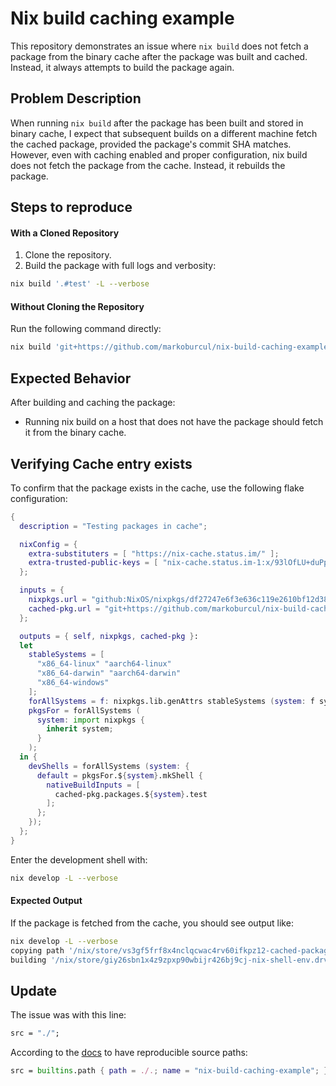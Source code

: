 # Nix build caching example

This repository demonstrates an issue where `nix build` does not fetch a package from the binary cache after the package was built and cached. Instead, it always attempts to build the package again.

## Problem Description

When running `nix build` after the package has been built and stored in binary cache, I expect that subsequent builds on a different machine fetch the cached package, provided the package's commit SHA matches.
However, even with caching enabled and proper configuration, nix build does not fetch the package from the cache. Instead, it rebuilds the package.

## Steps to reproduce

#### With a Cloned Repository
1. Clone the repository.
2. Build the package with full logs and verbosity:
```bash
nix build '.#test' -L --verbose
```

#### Without Cloning the Repository
Run the following command directly:
```bash
nix build 'git+https://github.com/markoburcul/nix-build-caching-example?rev=d35f6f19f7ce5b58c6a1f55e3ea16568933e5bc7#test' -L --debug
```

## Expected Behavior

After building and caching the package:
* Running nix build on a host that does not have the package should fetch it from the binary cache.


## Verifying Cache entry exists

To confirm that the package exists in the cache, use the following flake configuration:
```nix
{
  description = "Testing packages in cache";

  nixConfig = {
    extra-substituters = [ "https://nix-cache.status.im/" ];
    extra-trusted-public-keys = [ "nix-cache.status.im-1:x/93lOfLU+duPplwMSBR+OlY4+mo+dCN7n0mr4oPwgY=" ];
  };

  inputs = {
    nixpkgs.url = "github:NixOS/nixpkgs/df27247e6f3e636c119e2610bf12d38b5e98cc79";
    cached-pkg.url = "git+https://github.com/markoburcul/nix-build-caching-example?rev=d35f6f19f7ce5b58c6a1f55e3ea16568933e5bc7";
  };

  outputs = { self, nixpkgs, cached-pkg }: 
  let
    stableSystems = [
      "x86_64-linux" "aarch64-linux"
      "x86_64-darwin" "aarch64-darwin"
      "x86_64-windows"
    ];
    forAllSystems = f: nixpkgs.lib.genAttrs stableSystems (system: f system);
    pkgsFor = forAllSystems (
      system: import nixpkgs {
        inherit system;
      }
    );
  in {
    devShells = forAllSystems (system: {
      default = pkgsFor.${system}.mkShell {
        nativeBuildInputs = [
          cached-pkg.packages.${system}.test
        ];
      };
    });
  };
}
```

Enter the development shell with:
```bash
nix develop -L --verbose
```

#### Expected Output
If the package is fetched from the cache, you should see output like:
```bash
nix develop -L --verbose
copying path '/nix/store/vs3gf5frf8x4nclqcwac4rv60ifkpz12-cached-package' from 'https://nix-cache.status.im'...
building '/nix/store/giy26sbn1x4z9zpxp90wbijr426bj9cj-nix-shell-env.drv'...
```

## Update

The issue was with this line:
```nix
src = "./";
```

According to the [docs](https://nix.dev/guides/best-practices#reproducible-source-paths) to have reproducible source paths:
```nix
src = builtins.path { path = ./.; name = "nix-build-caching-example"; };
```